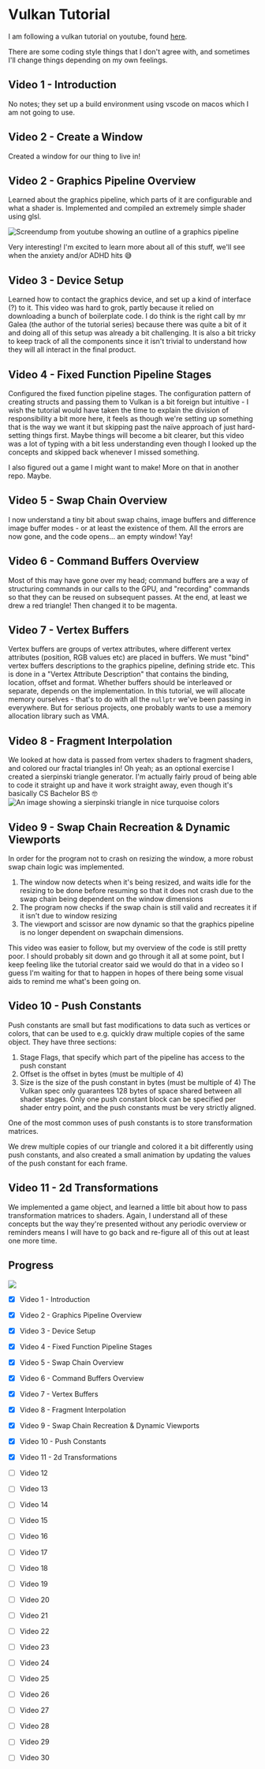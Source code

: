 # Vulkan Tutorial
I am following a vulkan tutorial on youtube, found [here](https://www.youtube.com/watch?v=lr93-_cC8v4&list=PL8327DO66nu9qYVKLDmdLW_84-yE4auCR&index=2).

There are some coding style things that I don't agree with, and sometimes I'll change things depending on my own feelings.

## Video 1 - Introduction 
No notes; they set up a build environment using vscode on macos which I am not going to use.

## Video 2 - Create a Window
Created a window for our thing to live in!

## Video 2 - Graphics Pipeline Overview
Learned about the graphics pipeline, which parts of it are configurable and what a shader is. Implemented and compiled an extremely simple shader using glsl.

![Screendump from youtube showing an outline of a graphics pipeline](assets/readme/pipeline.png)

Very interesting! I'm excited to learn more about all of this stuff, we'll see when the anxiety and/or ADHD hits 😅

## Video 3 - Device Setup
Learned how to contact the graphics device, and set up a kind of interface (?) to it. This video was hard to grok, partly because it relied on downloading a bunch of boilerplate code. I do think is the right call by mr Galea (the author of the tutorial series) because there was quite a bit of it and doing all of this setup was already a bit challenging. It is also a bit tricky to keep track of all the components since it isn't trivial to understand how they will all interact in the final product.

## Video 4 - Fixed Function Pipeline Stages
Configured the fixed function pipeline stages. The configuration pattern of creating structs and passing them to Vulkan is a bit foreign but intuitive - I wish the tutorial would have taken the time to explain the division of responsibility a bit more here, it feels as though we're setting up something that is the way we want it but skipping past the naïve approach of just hard-setting things first. Maybe things will become a bit clearer, but this video was a lot of typing with a bit less understanding even though I looked up the concepts and skipped back whenever I missed something.

I also figured out a game I might want to make! More on that in another repo. Maybe.

## Video 5 - Swap Chain Overview
I now understand a tiny bit about swap chains, image buffers and difference image buffer modes - or at least the existence of them. All the errors are now gone, and the code opens... an empty window! Yay!

## Video 6 - Command Buffers Overview
Most of this may have gone over my head; command buffers are a way of structuring commands in our calls to the GPU, and "recording" commands so that they can be reused on subsequent passes. At the end, at least we drew a red triangle! Then changed it to be magenta.

## Video 7 - Vertex Buffers
Vertex buffers are groups of vertex attributes, where different vertex attributes (position, RGB values etc) are placed in buffers. We must "bind" vertex buffers descriptions to the graphics pipeline, defining stride etc. This is done in a "Vertex Attribute Description" that contains the binding, location, offset and format. Whether buffers should be interleaved or separate, depends on the implementation.
In this tutorial, we will allocate memory ourselves - that's to do with all the `nullptr` we've been passing in everywhere. But for serious projects, one probably wants to use a memory allocation library such as VMA.

## Video 8 - Fragment Interpolation
We looked at how data is passed from vertex shaders to fragment shaders, and colored our fractal triangles in! Oh yeah; as an optional exercise I created a sierpinski triangle generator. I'm actually fairly proud of being able to code it straight up and have it work straight away, even though it's basically CS Bachelor BS 🤓
![An image showing a sierpinski triangle in nice turquoise colors](assets/readme/sierpinski.png)

## Video 9 - Swap Chain Recreation & Dynamic Viewports
In order for the program not to crash on resizing the window, a more robust swap chain logic was implemented.
1. The window now detects when it's being resized, and waits idle for the resizing to be done before resuming so that it does not crash due to the swap chain being dependent on the window dimensions
2. The program now checks if the swap chain is still valid and recreates it if it isn't due to window resizing
3. The viewport and scissor are now dynamic so that the graphics pipeline is no longer dependent on swapchain dimensions.

This video was easier to follow, but my overview of the code is still pretty poor. I should probably sit down and go through it all at some point, but I keep feeling like the tutorial creator said we would do that in a video so I guess I'm waiting for that to happen in hopes of there being some visual aids to remind me what's been going on.

## Video 10 - Push Constants
Push constants are small but fast modifications to data such as vertices or colors, that can be used to e.g. quickly draw multiple copies of the same object. They have three sections:
1. Stage Flags, that specify which part of the pipeline has access to the push constant
2. Offset is the offset in bytes (must be multiple of 4)
3. Size is the size of the push constant in bytes (must be multiple of 4)
The Vulkan spec only guarantees 128 bytes of space shared between all shader stages.
Only one push constant block can be specified per shader entry point, and the push constants must be very strictly aligned.

One of the most common uses of push constants is to store transformation matrices.

We drew multiple copies of our triangle and colored it a bit differently using push constants, and also created a small animation by updating the values of the push constant for each frame.

## Video 11 - 2d Transformations
We implemented a game object, and learned a little bit about how to pass transformation matrices to shaders. Again, I understand all of these concepts but the way they're presented without any periodic overview or reminders means I will have to go back and re-figure all of this out at least one more time.

## Progress

![](https://geps.dev/progress/33)

- [x] Video 1 - Introduction
- [x] Video 2 - Graphics Pipeline Overview
- [x] Video 3 - Device Setup
- [x] Video 4 - Fixed Function Pipeline Stages
- [x] Video 5 - Swap Chain Overview
- [x] Video 6 - Command Buffers Overview
- [x] Video 7 - Vertex Buffers
- [x] Video 8 - Fragment Interpolation
- [x] Video 9 - Swap Chain Recreation & Dynamic Viewports
- [x] Video 10 - Push Constants
- [x] Video 11 - 2d Transformations
- [ ] Video 12
- [ ] Video 13
- [ ] Video 14
- [ ] Video 15
- [ ] Video 16
- [ ] Video 17
- [ ] Video 18
- [ ] Video 19
- [ ] Video 20
- [ ] Video 21
- [ ] Video 22
- [ ] Video 23
- [ ] Video 24
- [ ] Video 25
- [ ] Video 26
- [ ] Video 27
- [ ] Video 28
- [ ] Video 29
- [ ] Video 30

